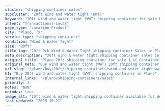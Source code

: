 ```yaml
---
cluster: "shipping container sales"
subcluster: "20ft wind and water tight (WWT)"
keyword: "20ft wind and water tight (WWT) shipping container for sale Plano, TX"
intent: "Transactional-Local"
page_type: "Location-Product"
city: "Plano, TX"
service_type: "shipping container"
condition: "Wind & Water Tight"
size: "20ft"
title_tag: "20ft 9ck Wind & Water Tight shipping container Sales in Plano | LC Container"
meta_description: "20ft wind & water tight shipping container sales in Plano. Fast delivery, competitive pricing. Serving shipping containers area. Quote ID: GUJ. Call (214) 524-4168 for your free quote today."
original_title: "Plano 20ft shipping container for sale | LC Container"
original_meta: "Buy wind and water tight (WWT) 20ft shipping container sale with local delivery in Plano, TX. LC Container — local Since 2003. Request a fast quote today."
url_slug: "/plano/buy/20ft/shipping-containers/wind-and-water-tight-wwt"
h1: "Buy 20ft wind and water tight (WWT) shipping container in Plano"
internal_links: "/plano/shipping-containers/sales"
priority: 3
notes: "NaN"
noindex: true
image_alt: "20ft wind & water tight shipping container available for delivery in Plano"
last_updated: "2025-10-21"
---
```


<!-- TODO: Add unique city/inventory copy, images, and internal links here. -->
